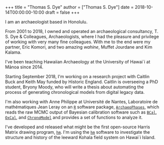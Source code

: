 +++
title = "Thomas S. Dye"
author = ["Thomas S. Dye"]
date = 2018-10-14T00:00:00-10:00
draft = false
+++

I am an archaeologist based in Honolulu.

From 2001 to 2018, I owned and operated an archaeological consultancy, T. S.
Dye & Colleagues, Archaeologists, where I had the pleasure and privilege of
working with very many fine colleagues.  With me to the end were my partner,
Eric Komori, and two amazing _wahine_, Muffet Jourdane and Kim Kalama.

I've been teaching Hawaiian Archaeology at the University of Hawai\`i at M&#0257;noa
since 2014.

Starting September 2018, I'm working on a research project with Caitlin Buck and
Keith May funded by Historic England. Caitlin is overseeing a PhD student,
Bryony Moody, who will write a thesis about automating the process of generating
chronological models from digital legacy data.

I'm also working with Anne Philippe at Université de Nantes, Laboratoire de
mathématiques Jean Leray on an [`R`](https://www.r-project.org/) software package, [`ArchaeoPhases`](http://www.math.sciences.univ-nantes.fr/~philippe/ArchaeoPhases.html),
which reads the raw MCMC output of Bayesian calibration software such as [`BCal`](https://bcal.shef.ac.uk/),
[`OxCal`](https://c14.arch.ox.ac.uk/oxcal.html), and [`ChronoModel`](https://chronomodel.com/) and provides a set of functions to
analyze it.

I've developed and released what might be the first open-source Harris Matrix
drawing program, [`hm`](http://tsdye.online/harris-matrix/homepage). I'm using the [`hm`](http://tsdye.online/harris-matrix/homepage) software to investigate the structure and
history of the leeward Kohala field system on Hawai\`i Island.
